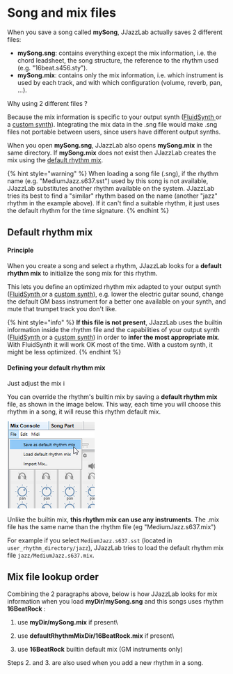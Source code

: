 # Song and mix files

When you save a song called **mySong**, JJazzLab actually saves 2 different files:

* **mySong.sng**: contains everything except the mix information, i.e. the chord leadsheet, the song structure, the reference to the rhythm used (e.g. "16beat.s456.sty").
* **mySong.mix**: contains only the mix information, i.e. which instrument is used by each track, and with which configuration (volume, reverb, pan, ...).

Why using 2 different files ?

Because the mix information is specific to your output synth ([FluidSynth ](../sounds/using-fluidsynth.md)or a [custom synth](../sounds/other-synths.md)). Integrating the mix data in the .sng file would make .sng files not portable between users, since users have different output synths.

When you open **mySong.sng**, JJazzLab also opens **mySong.mix** in the same directory. If **mySong.mix** does not exist then JJazzLab creates the mix using the [default rhythm mix](song-and-mix-files.md#default-rhythm-mix).

{% hint style="warning" %}
When loading a song file (.sng),  if the rhythm name (e.g. "MediumJazz.s637.sst") used by this song is not available, JJazzLab substitutes another rhythm available on the system. JJazzLab tries its best to find a "similar" rhythm based on the name (another "jazz" rhythm in the example above). If it can't find a suitable rhythm, it just uses the default rhythm for the time signature.
{% endhint %}

## Default rhythm mix

#### Principle

When you create a song and select a rhythm, JJazzLab looks for a **default rhythm mix** to initialize the song mix for this rhythm.&#x20;

This lets you define an optimized rhythm mix adapted to your output synth ([FluidSynth ](../sounds/using-fluidsynth.md)or a [custom synth](../sounds/other-synths.md)), e.g. lower the electric guitar sound, change the default GM bass instrument for a better one available on your synth, and mute that trumpet track you don't like.

{% hint style="info" %}
**If this file is not present**, JJazzLab uses the builtin information inside the rhythm file and the capabilities of your output synth ([FluidSynth ](../sounds/using-fluidsynth.md)or a [custom synth](../sounds/other-synths.md)) in order to **infer the most appropriate mix**. With FluidSynth it will work OK most of the time. With a custom synth, it might be less optimized.
{% endhint %}

#### Defining your default rhythm mix

Just adjust the mix i

You can override the rhythm's builtin mix by saving a **default rhythm mix** file, as shown in the image below. This way, each time you will choose this rhythm in a song, it will reuse this rhythm default mix.

![](../.gitbook/assets/saverhythmmix.png)

&#x20;Unlike the builtin mix, **this rhythm mix can use any instruments**. The .mix file has the same name than the rhythm file (eg "MediumJazz.s637.mix")&#x20;

For example if you select `MediumJazz.s637.sst` (located in `user_rhythm_directory/jazz`), JJazzLab tries to load the default rhythm mix file `jazz/MediumJazz.s637.mix`.



## Mix file lookup order

Combining the 2 paragraphs above, below is how JJazzLab looks for mix information when you load **myDir/mySong.sng** and this songs uses rhythm **16BeatRock** :

1. use **myDir/mySong.mix** if present\

2. use **defaultRhythmMixDir/16BeatRock.mix** if present\

3. use **16BeatRock** builtin default mix (GM instruments only)

Steps 2. and 3. are also used when you add a new rhythm in a song.
